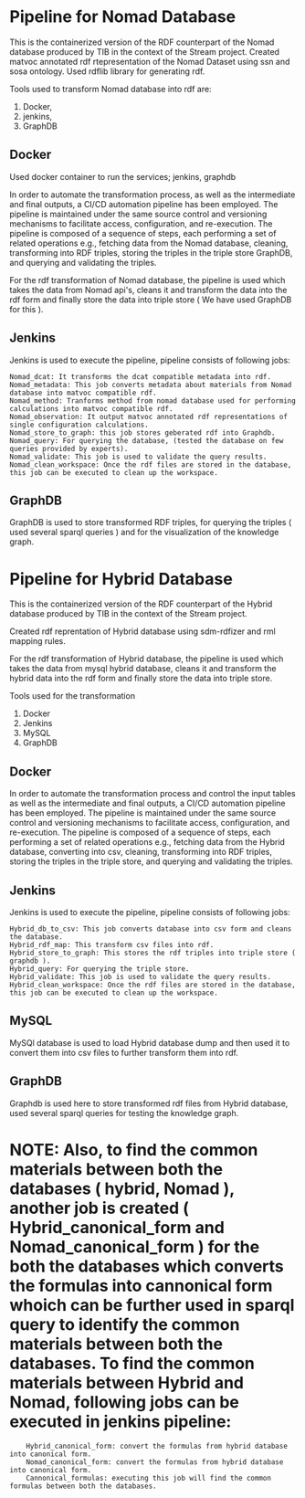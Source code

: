 # Pipeline for Nomad Database

									
This is the containerized version of the RDF counterpart of the Nomad database produced by TIB in the context of the Stream project.
Created matvoc annotated rdf rtepresentation of the Nomad Dataset using ssn and sosa ontology.
Used rdflib library for generating rdf.


Tools used to transform Nomad database into rdf are:

1. Docker, 
2. jenkins, 
3. GraphDB 

## Docker

Used docker container to run the services; jenkins, graphdb 

In order to automate the transformation process, as well as the intermediate and final outputs, a CI/CD automation pipeline has been employed.
The pipeline is maintained under the same source control and versioning mechanisms to facilitate access, configuration, and re-execution. 
The pipeline is composed of a sequence of steps, each performing a set of related operations e.g., fetching data from the Nomad database, cleaning, transforming into RDF triples, storing the triples in the triple store GraphDB, and querying and validating the triples.

For the rdf transformation of Nomad database, the pipeline is used which takes the data from Nomad api's,
cleans it and transform the data into the rdf form and finally store the data into triple store (
We have used GraphDB for this ).

## Jenkins
Jenkins is used to execute the pipeline, pipeline consists of following jobs:

	Nomad_dcat: It transforms the dcat compatible metadata into rdf.
	Nomad_metadata: This job converts metadata about materials from Nomad database into matvoc compatible rdf. 
	Nomad_method: Tranforms method from nomad database used for performing calculations into matvoc compatible rdf.
	Nomad_observation: It output matvoc annotated rdf representations of single configuration calculations.
	Nomad_store_to_graph: this job stores geberated rdf into Graphdb.
	Nomad_query: For querying the database, (tested the database on few queries provided by experts).
	Nomad_validate: This job is used to validate the query results.
	Nomad_clean_workspace: Once the rdf files are stored in the database, this job can be executed to clean up the workspace.

## GraphDB

GraphDB is used to store transformed RDF triples, for querying the triples ( used several sparql queries ) and for the visualization of the knowledge graph. 

# Pipeline for Hybrid Database
								
This is the containerized version of the RDF counterpart of the Hybrid database produced by TIB in the context of the Stream project.

Created rdf reprentation of Hybrid database using sdm-rdfizer and rml mapping rules.

For the rdf transformation of Hybrid database, the pipeline is used which takes the data from mysql hybrid database,
cleans it and transform the hybrid data into the rdf form and finally store the data into triple store.

Tools used for the transformation

1. Docker
2. Jenkins
3. MySQL
4. GraphDB

## Docker

In order to automate the transformation process and control the input tables as well as the intermediate and final outputs, a CI/CD automation pipeline has been employed.
The pipeline is maintained under the same source control and versioning mechanisms to facilitate access, configuration, and re-execution. 
The pipeline is composed of a sequence of steps, each performing a set of related operations e.g., fetching data from the Hybrid database, converting into csv, cleaning, transforming into RDF triples, storing the triples in the triple store, and querying and validating the triples.

## Jenkins 

Jenkins is used to execute the pipeline, pipeline consists of following jobs:

	Hybrid_db_to_csv: This job converts database into csv form and cleans the database. 
	Hybrid_rdf_map: This transform csv files into rdf.
	Hybrid_store_to_graph: This stores the rdf triples into triple store ( graphdb ).
	Hybrid_query: For querying the triple store.
	Hybrid_validate: This job is used to validate the query results.
	Hybrid_clean_workspace: Once the rdf files are stored in the database, this job can be executed to clean up the workspace.

## MySQL

MySQl database is used to load Hybrid database dump and then used it to convert them into csv files to further transform them into rdf.  

## GraphDB

Graphdb is used here to store transformed rdf files from Hybrid database, used several sparql queries for testing the knowledge graph. 


# NOTE: Also, to find the common materials between both the databases ( hybrid, Nomad ), another job is created  ( Hybrid_canonical_form and Nomad_canonical_form ) for the both the databases which converts the formulas into cannonical form whoich can be further used in sparql query to identify the common materials between both the databases. To find the common materials between Hybrid and Nomad, following jobs can be executed in jenkins pipeline:

        Hybrid_canonical_form: convert the formulas from hybrid database into canonical form.
        Nomad_canonical_form: convert the formulas from hybrid database into canonical form.
        Cannonical_formulas: executing this job will find the common formulas between both the databases. 


 # 




